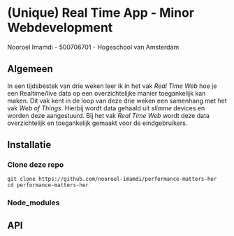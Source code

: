 # (Unique) Real Time App - Minor Webdevelopment
Nooroel Imamdi - 500706701 - Hogeschool van Amsterdam

## Algemeen
In een tijdsbestek van drie weken leer ik in het vak *Real Time Web* hoe je een Realtime/live data op een overzichtelijke manier toegankelijk kan maken. Dit vak kent in de loop van deze drie weken een samenhang met het vak *Web of Things*. Hierbij wordt data gehaald uit *slimme* devices en worden deze aangestuurd. Bij het vak *Real Time Web* wordt deze data overzichtelijk en toegankelijk gemaakt voor de eindgebruikers.

## Installatie

### Clone deze repo
```
git clone https://github.com/nooroel-imamdi/performance-matters-her
cd performance-matters-her
```

### Node_modules


## API
